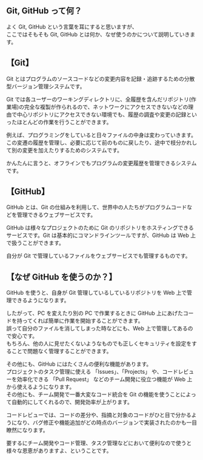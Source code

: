 ## Git, GitHub って何？

よく Git, GitHub という言葉を耳にすると思いますが、  
ここではそもそも Git, GitHub とは何か、なぜ使うのかについて説明していきます。

## 【Git】

Git とはプログラムのソースコードなどの変更内容を記録・追跡するための分散型バージョン管理システムです。

Git では各ユーザーのワーキングディレクトリに、全履歴を含んだリポジトリ(作業場)の完全な複製が作られるので、ネットワークにアクセスできないなどの理由で中心リポジトリにアクセスできない環境でも、履歴の調査や変更の記録といったほとんどの作業を行うことができます。

例えば、プログラミングをしていると日々ファイルの中身は変わっていきます。この変遷の履歴を管理し、必要に応じて前のものに戻したり、途中で枝分かれして別の変更を加えたりするためのシステムです。

かんたんに言うと、オフラインでもプログラムの変更履歴を管理できるシステムです。

## 【GitHub】

GitHub とは、Git の仕組みを利用して、世界中の人たちがプログラムコードなどを管理できるウェブサービスです。

GitHub は様々なプロジェクトのために Git のリポジトリをホスティングできるサービスです。Git は基本的にコマンドラインツールですが、GitHub は Web 上で扱うことができます。

自分が Git で管理しているファイルをウェブサービスでも管理するものです。

## 【なぜ GitHub を使うのか？】

GitHub を使うと、自身が Git 管理しているしているリポジトリを Web 上で管理できるようになります。

したがって、PC を変えたり別の PC で作業するときに GitHub 上にあげたコードを持ってくれば簡単に作業を開始することができます。  
誤って自分のファイルを消してしまった時などにも、Web 上で管理してあるので安心です。  
もちろん、他の人に見せたくないようなものでも正しくセキュリティを設定をすることで問題なく管理することができます。

その他にも、GitHub にはたくさんの便利な機能があります。  
プロジェクトのタスク管理に使える 「Issues」、「Projects」 や、コードレビューを効率化できる 「Pull Request」 などのチーム開発に役立つ機能が Web 上から使えるようになります。  
その他にも、チーム開発で一番大変なコード統合を Git の機能を使うことによって自動的にしてくれるので、開発効率が上がります。

コードレビューでは、コードの差分や、指摘と対象のコードがひと目で分かるようになり、バグ修正や機能追加がどの時点のバージョンで実装されたのかも一目瞭然になります。

要するにチーム開発やコード管理、タスク管理などにおいて便利なので使うと様々な恩恵がありますよ、ということです。
